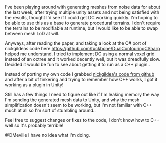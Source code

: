 I've been playing around with generating meshes from noise data for about the last week, after trying multiple unity assets and not being satisfied with the results, thought I'd see if I could get DC working quickly.  I'm hoping to be able to use this as a base to generate procedural terrains.  I don't require the terrains to be modifiable at runtime, but I would like to be able to swap between mesh LoD at will.

Anyways, after reading the paper, and taking a look at the C# port of nickgildeas code here https://github.com/tuckbone/DualContouringCSharp helped me understand.  I tried to implement DC using a normal voxel grid instead of an octree and it worked decently well, but it was dreadfully slow.  Decided it would be fun to see about getting it to run as a C++ plugin..

Instead of porting my own code I grabbed [nickgildea's code from github](https://github.com/nickgildea/fast_dual_contouring) and after a bit of tinkering and trying to remember how C++ works, I got it working as a plugin in Unity!

Still has  a few things I need to figure out like if I'm leaking memory the way I'm sending the generated mesh data to Unity, and why the mesh simplification doesn't seem to be working, but I'm not familiar with C++ much at all so I'm sort of stumbling around..


Feel free to suggest changes or fixes to the code, I don't know how to C++ well so it's probably terrible!

@DMeville
I have no idea what I'm doing.
